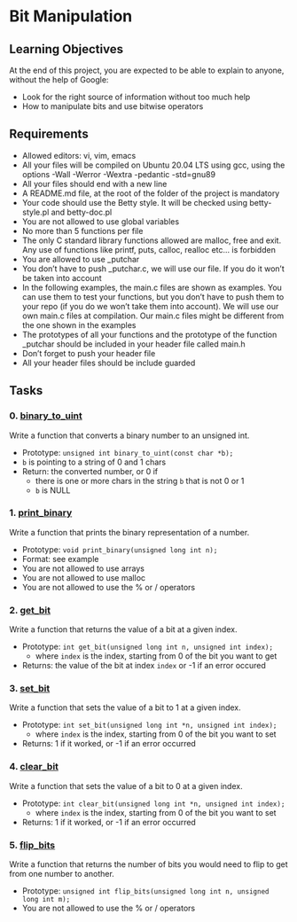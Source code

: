 # Bit Manipulation

## Learning Objectives

At the end of this project, you are expected to be able to explain to anyone, without the help of Google:

- Look for the right source of information without too much help
- How to manipulate bits and use bitwise operators

## Requirements

- Allowed editors: vi, vim, emacs
- All your files will be compiled on Ubuntu 20.04 LTS using gcc, using the options -Wall -Werror -Wextra -pedantic -std=gnu89
- All your files should end with a new line
- A README.md file, at the root of the folder of the project is mandatory
- Your code should use the Betty style. It will be checked using betty-style.pl and betty-doc.pl
- You are not allowed to use global variables
- No more than 5 functions per file
- The only C standard library functions allowed are malloc, free and exit. Any use of functions like printf, puts, calloc, realloc etc… is forbidden
- You are allowed to use _putchar
- You don’t have to push _putchar.c, we will use our file. If you do it won’t be taken into account
- In the following examples, the main.c files are shown as examples. You can use them to test your functions, but you don’t have to push them to your repo (if you do we won’t take them into account). We will use our own main.c files at compilation. Our main.c files might be different from the one shown in the examples
- The prototypes of all your functions and the prototype of the function _putchar should be included in your header file called main.h
- Don’t forget to push your header file
- All your header files should be include guarded

## Tasks

### 0. [binary_to_uint](./0-binary_to_uint.c)

Write a function that converts a binary number to an unsigned int.

- Prototype: `unsigned int binary_to_uint(const char *b);`
- `b` is pointing to a string of 0 and 1 chars
- Return: the converted number, or 0 if
  - there is one or more chars in the string `b` that is not 0 or 1
  - `b` is NULL

### 1. [print_binary](./1-print_binary.c)

Write a function that prints the binary representation of a number.

- Prototype: `void print_binary(unsigned long int n);`
- Format: see example
- You are not allowed to use arrays
- You are not allowed to use malloc
- You are not allowed to use the % or / operators

### 2. [get_bit](./2-get_bit.c)

Write a function that returns the value of a bit at a given index.

- Prototype: `int get_bit(unsigned long int n, unsigned int index);`
  - where `index` is the index, starting from 0 of the bit you want to get
- Returns: the value of the bit at index `index` or -1 if an error occured

### 3. [set_bit](./3-set_bit.c)

Write a function that sets the value of a bit to 1 at a given index.

- Prototype: `int set_bit(unsigned long int *n, unsigned int index);`
  - where `index` is the index, starting from 0 of the bit you want to set
- Returns: 1 if it worked, or -1 if an error occurred

### 4. [clear_bit](./4-clear_bit.c)

Write a function that sets the value of a bit to 0 at a given index.

- Prototype: `int clear_bit(unsigned long int *n, unsigned int index);`
  - where `index` is the index, starting from 0 of the bit you want to set
- Returns: 1 if it worked, or -1 if an error occurred

### 5. [flip_bits](./5-flip_bits.c)

Write a function that returns the number of bits you would need to flip to get from one number to another.

- Prototype: `unsigned int flip_bits(unsigned long int n, unsigned long int m);`
- You are not allowed to use the % or / operators